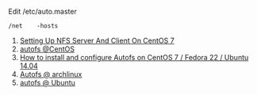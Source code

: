 Edit /etc/auto.master
```
/net    -hosts
```

1. [Setting Up NFS Server And Client On CentOS 7](http://www.unixmen.com/setting-nfs-server-client-centos-7/)
2. [autofs @CentOS](https://www.centos.org/docs/5/html/Deployment_Guide-en-US/s1-nfs-client-config-autofs.html)
3. [How to install and configure Autofs on CentOS 7 / Fedora 22 / Ubuntu 14.04](http://www.itzgeek.com/how-tos/linux/ubuntu-how-tos/how-to-install-and-configure-autofs-on-centos-7-fedora-22-ubuntu-14-04.html)
4. [Autofs @ archlinux](https://wiki.archlinux.org/index.php/Autofs)
5. [autofs @ Ubuntu](https://help.ubuntu.com/community/Autofs)
